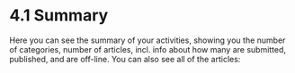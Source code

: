 # 4.1 Summary

Here you can see the summary of your activities, showing you the number of categories, number of articles, incl. info about how many are submitted, published, and are off-line. You can also see all of the articles:



